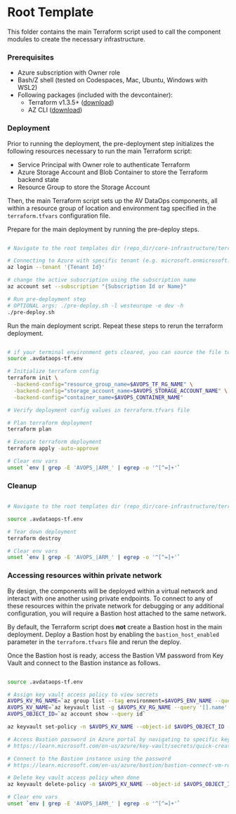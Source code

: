 # Root Template

This folder contains the main Terraform script used to call the component modules to create the necessary infrastructure. 

### Prerequisites
- Azure subscription with Owner role
- Bash/Z shell (tested on Codespaces, Mac, Ubuntu, Windows with WSL2)
- Following packages (included with the devcontainer):
  - Terraform v1.3.5+ ([download](https://developer.hashicorp.com/terraform/downloads))
  - AZ CLI ([download](https://docs.microsoft.com/en-us/cli/azure/install-azure-cli?view=azure-cli-latest))

### Deployment

Prior to running the deployment, the pre-deployment step initializes the following resources necessary to run the main Terraform script:
- Service Principal with Owner role to authenticate Terraform
- Azure Storage Account and Blob Container to store the Terraform backend state
- Resource Group to store the Storage Account

Then, the main Terraform script sets up the AV DataOps components, all within a resource group of location and environment tag specified in the `terraform.tfvars` configuration file.

Prepare for the main deployment by running the pre-deploy steps.

```bash

# Navigate to the root templates dir (repo_dir/core-infrastructure/terraform/root)

# Connecting to Azure with specific tenant (e.g. microsoft.onmicrosoft.com)
az login --tenant '{Tenant Id}'

# change the active subscription using the subscription name
az account set --subscription "{Subscription Id or Name}"

# Run pre-deployment step
# OPTIONAL args: ./pre-deploy.sh -l westeurope -e dev -h
./pre-deploy.sh

```

Run the main deployment script. Repeat these steps to rerun the terraform deployment.

```bash

# if your terminal environment gets cleared, you can source the file to reload the environment variables
source .avdataops-tf.env

# Initialize terraform config
terraform init \
  -backend-config="resource_group_name=$AVOPS_TF_RG_NAME" \
  -backend-config="storage_account_name=$AVOPS_STORAGE_ACCOUNT_NAME" \
  -backend-config="container_name=$AVOPS_CONTAINER_NAME"

# Verify deployment config values in terraform.tfvars file

# Plan terraform deployment
terraform plan

# Execute terraform deployment
terraform apply -auto-approve

# Clear env vars
unset `env | grep -E 'AVOPS_|ARM_' | egrep -o '^[^=]+'`

```

### Cleanup

```bash

# Navigate to the root templates dir (repo_dir/core-infrastructure/terraform/root)

source .avdataops-tf.env

# Tear down deployment
terraform destroy

# Clear env vars
unset `env | grep -E 'AVOPS_|ARM_' | egrep -o '^[^=]+'`

```

### Accessing resources within private network 

By design, the components will be deployed within a virtual network and interact with one another using private endpoints. To connect to any of these resources within the private network for debugging or any additional configuration, you will require a Bastion host attached to the same network.

By default, the Terraform script does **not** create a Bastion host in the main deployment. Deploy a Bastion host by enabling the `bastion_host_enabled` parameter in the `terraform.tfvars` file and rerun the deploy.

Once the Bastion host is ready, access the Bastion VM password from Key Vault and connect to the Bastion instance as follows.

```bash

source .avdataops-tf.env

# Assign key vault access policy to view secrets
AVOPS_KV_RG_NAME=`az group list --tag environment=$AVOPS_ENV_NAME --query '[].name' -o tsv`
AVOPS_KV_NAME=`az keyvault list -g $AVOPS_KV_RG_NAME --query '[].name' -o tsv`
AVOPS_OBJECT_ID=`az account show --query id`

az keyvault set-policy -n $AVOPS_KV_NAME --object-id $AVOPS_OBJECT_ID --secret-permissions get list

# Access Bastion password in Azure portal by navigating to specific key vault resource
# https://learn.microsoft.com/en-us/azure/key-vault/secrets/quick-create-portal#retrieve-a-secret-from-key-vault

# Connect to the Bastion instance using the password
# https://learn.microsoft.com/en-us/azure/bastion/bastion-connect-vm-rdp-windows

# Delete key vault access policy when done 
az keyvault delete-policy -n $AVOPS_KV_NAME --object-id $AVOPS_OBJECT_ID

# Clear env vars
unset `env | grep -E 'AVOPS_|ARM_' | egrep -o '^[^=]+'`

```
